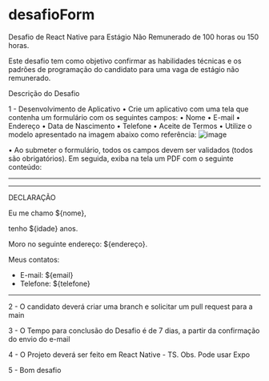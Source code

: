 # desafioForm
Desafio de React Native para Estágio Não Remunerado de 100 horas ou 150 horas.

Este desafio tem como objetivo confirmar as habilidades técnicas e os padrões de programação do candidato para uma vaga de estágio não remunerado.

Descrição do Desafio

1 - Desenvolvimento de Aplicativo
	•	Crie um aplicativo com uma tela que contenha um formulário com os seguintes campos:
	•	Nome
	•	E-mail
	•	Endereço
	•	Data de Nascimento
	•	Telefone
	•	Aceite de Termos
	•	Utilize o modelo apresentado na imagem abaixo como referência:
![image](https://github.com/Criative-Inc/desafioForm/assets/3332972/fa9c60fc-71f7-4de9-9013-67b82b865ef9)


•	Ao submeter o formulário, todos os campos devem ser validados (todos são obrigatórios). Em seguida, exiba na tela um PDF com o seguinte conteúdo:
________________________________________________________________________________________________________________
________________________________________________________________________________________________________________

DECLARAÇÃO

Eu me chamo ${nome},

tenho ${idade} anos.

Moro no seguinte endereço: ${endereço}.

Meus contatos:

- E-mail: ${email}
- Telefone: ${telefone}

_______________________________________________________________________________________________________________
2 - O candidato deverá criar uma branch e solicitar um pull request para a main

3 - O Tempo para conclusão do Desafio é de 7 dias, a partir da confirmação do envio do e-mail

4 - O Projeto deverá ser feito em React Native - TS. Obs. Pode usar Expo

5 - Bom desafio

